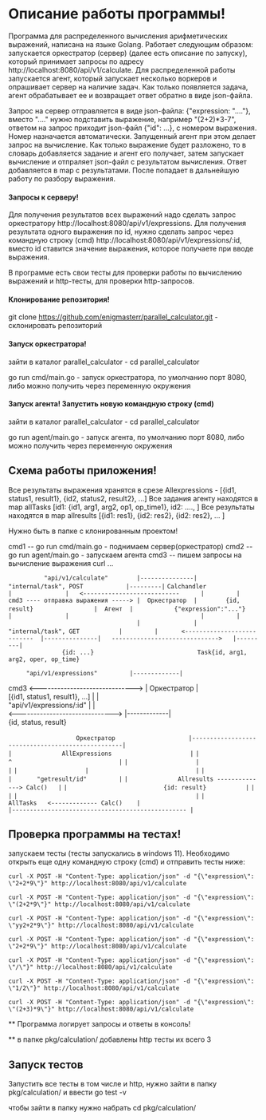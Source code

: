 # Описание работы программы!

Программа для распределенного вычисления арифметических выражений, написана на языке Golang. Работает следующим образом: 
запускается оркестратор (сервер) (далее есть описание по запуску), который принимает запросы по адресу http://localhost:8080/api/v1/calculate. Для распределенной работы запускается агент, который запускает несколько воркеров и опрашивает сервер на наличие задач. Как только появляется задача, агент обрабатывает ее и возвращает ответ обратно в виде json-файла.  

Запрос на сервер отправляется в виде json-файла: {"expression: "...."}, вместо "...." нужно подставить выражение, например "(2+2)*3-7", ответом на запрос приходит json-файл {"id": ...}, с номером выражения. Номер назначается автоматически.
Запущенный агент при этом делает запрос на вычисление. Как только выражение будет разложено, то в словарь добавляется задание и агент его получает, затем запускает вычисление и отпраляет json-файл с результатом вычисления. Ответ добавляется в map с результатами. После попадает
в дальнейшую работу по разбору выражения.

#### Запросы к серверу!

Для получения результатов всех выражений надо сделать запрос оркестратору http://localhost:8080/api/v1/expressions.
Для получения результата одного выражения по id, нужно сделать запрос через командную строку (cmd) http://localhost:8080/api/v1/expressions/:id, вместо id ставится значение выражения, которое получаете при вводе выражения.

В программе есть свои тесты для проверки работы по вычислению выражений и http-тесты, для проверки http-запросов.

#### Клонирование репозитория!

git clone https://github.com/enigmasterr/parallel_calculator.git - склонировать репозиторий

#### Запуск оркестратора!

зайти в каталог parallel_calculator - cd parallel_calculator

go run cmd/main.go - запуск оркестратора, по умолчанию порт 8080, либо можно получить через переменную окружения

#### Запуск агента! Запустить новую командную строку (cmd)

зайти в каталог parallel_calculator - cd parallel_calculator

go run agent/main.go - запуск агента, по умолчанию порт 8080, либо можно получить через переменную окружения


## Схема работы приложения!

Все результаты выражения хранятся в срезе Allexpressions - [{id1, status1, result1}, {id2, status2, result2}, ...]
Все задания агенту находятся в map allTasks [id1: {id1, arg1, arg2, op1, op_time1}, id2: ...., ]
Все результаты находятся в map allresults [{id1: res1}, {id2: res2}, {id2: res2}, ... ]

Нужно быть в папке с клонированным проектом!

cmd1 -- go run cmd/main.go   - поднимаем сервер(оркестратор)
cmd2 -- go run agent/main.go - запускаем агента
cmd3 -- пишем запросы на вычисление выражения curl ...



```          "api/v1/calculate"        |---------------|    "internal/task", POST            |---------|```                ```Calchandler               |               |   <---------------------------      |         |          ```   
```cmd3 ---- отправка выражения -----> |  Оркестратор  |        {id, result}                 |  Агент  |```
```           {"expression":"..."}     |               |                                     |         |```            
```                                    |               |      "internal/task", GET           |         |```
```      <---------------------------  |---------------|   ------------------------------>   |---------|```          
```                {id: ...}                             Task{id, arg1, arg2, oper, op_time}            ``` 


         "api/v1/expressions"         |-------------|  
cmd3 <------------------------------> | Оркестратор |  
      [{id1, status1, result1}, ...]  |             |  
          "api/v1/expressions/:id"    |             |  
     <------------------------------> |-------------|  
          {id, status, result}    


```                    Оркестратор                     ```
```|--------------------------------------------------|```                              
```|              AllExpressions                      |```
```|                   ^                              |```
```|                   |                              |```
```|                   |                              |```
```|                   |       "getresult/id"         |```
```|              Allresults --------------> Calc()   |```
```|                           {id: result}           |```
```|                                                  |```
```|                                                  |```
```|              AllTasks   <------------- Calc()    |```                                      
```|------------------------------------------------- |```
 

## Проверка программы на тестах!

запускаем тесты (тесты запускались в windows 11). Необходимо открыть еще одну командную строку (cmd) и отправить тесты ниже:

```curl -X POST -H "Content-Type: application/json" -d "{\"expression\": \"2+2*9\"}" http://localhost:8080/api/v1/calculate```

```curl -X POST -H "Content-Type: application/json" -d "{\"expression\": \"(2+2*9\"}" http://localhost:8080/api/v1/calculate```

```curl -X POST -H "Content-Type: application/json" -d "{\"expression\": \"yy2+2*9\"}" http://localhost:8080/api/v1/calculate```

```curl -X POST -H "Content-Type: application/json" -d "{\"expression\": \"2+2*9\"}" http://localhost:8080/api/v1/calculate```

```curl -X POST -H "Content-Type: application/json" -d "{\"expression\": \"/\"}" http://localhost:8080/api/v1/calculate```

```curl -X POST -H "Content-Type: application/json" -d "{\"expression\": \"1/2\"}" http://localhost:8080/api/v1/calculate```

```curl -X POST -H "Content-Type: application/json" -d "{\"expression\": \"(2+3)*9\"}" http://localhost:8080/api/v1/calculate```

** Программа логирует запросы и ответы в консоль!

** в папке pkg/calculation/ добавлены http тесты их всего 3

## Запуск тестов

Запустить все тесты в том числе и http, нужно зайти в папку pkg/calculation/ и ввести go test -v

чтобы зайти в папку нужно набрать cd pkg/calculation/
